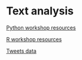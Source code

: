 # Text analysis

[Python workshop resources](./Python/README.md)

[R workshop resources](./R)

[Tweets data](https://github.com/DecodedCo/data-resources/raw/master/datasets/apple-tweets.zip)

